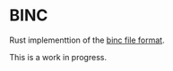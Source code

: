 # BINC
Rust implementtion of the [binc file format](https://github.com/kurasu/binc-rs).

This is a work in progress.
